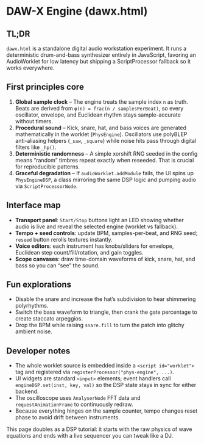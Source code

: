 # DAW-X Engine (dawx.html)

## TL;DR
`dawx.html` is a standalone digital audio workstation experiment. It runs a deterministic drum-and-bass synthesizer entirely in JavaScript, favoring an AudioWorklet for low latency but shipping a ScriptProcessor fallback so it works everywhere.

## First principles core
1. **Global sample clock** – The engine treats the sample index `n` as truth. Beats are derived from `φ(n) = frac(n / samplesPerBeat)`, so every oscillator, envelope, and Euclidean rhythm stays sample-accurate without timers.
2. **Procedural sound** – Kick, snare, hat, and bass voices are generated mathematically in the worklet (`PhysEngine`). Oscillators use polyBLEP anti-aliasing helpers (`_saw`, `_square`) while noise hits pass through digital filters like `_hp()`.
3. **Deterministic randomness** – A simple xorshift RNG seeded in the config means “random” timbres repeat exactly when reseeded. That is crucial for reproducible patterns.
4. **Graceful degradation** – If `audioWorklet.addModule` fails, the UI spins up `PhysEngineDSP`, a class mirroring the same DSP logic and pumping audio via `ScriptProcessorNode`.

## Interface map
- **Transport panel**: `Start/Stop` buttons light an LED showing whether audio is live and reveal the selected engine (worklet vs fallback).
- **Tempo + seed controls**: update BPM, samples-per-beat, and RNG seed; `reseed` button rerolls textures instantly.
- **Voice editors**: each instrument has knobs/sliders for envelope, Euclidean step count/fill/rotation, and gain toggles.
- **Scope canvases**: draw time-domain waveforms of kick, snare, hat, and bass so you can “see” the sound.

## Fun explorations
- Disable the snare and increase the hat’s subdivision to hear shimmering polyrhythms.
- Switch the bass waveform to triangle, then crank the gate percentage to create staccato arpeggios.
- Drop the BPM while raising `snare.fill` to turn the patch into glitchy ambient noise.

## Developer notes
- The whole worklet source is embedded inside a `<script id="worklet">` tag and registered via `registerProcessor("phys-engine", ...)`.
- UI widgets are standard `<input>` elements; event handlers call `engineDSP.set(inst, key, val)` so the DSP state stays in sync for either backend.
- The oscilloscope uses `AnalyserNode` FFT data and `requestAnimationFrame` to continuously redraw.
- Because everything hinges on the sample counter, tempo changes reset phase to avoid drift between instruments.

This page doubles as a DSP tutorial: it starts with the raw physics of wave equations and ends with a live sequencer you can tweak like a DJ.
